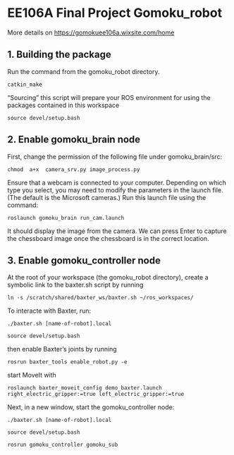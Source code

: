 # EE106A Final Project Gomoku_robot
More details on https://gomokuee106a.wixsite.com/home

## 1. Building the package
Run the command from the gomoku_robot directory.

`catkin_make`

“Sourcing” this script will prepare your ROS environment for using the packages contained in this workspace

`source devel/setup.bash`

## 2. Enable gomoku_brain node
First, change the permission of the following file under gomoku_brain/src:

`chmod  a+x  camera_srv.py image_process.py`

Ensure that a webcam is connected to your computer. Depending on which type you select, you may need to modify the parameters in the launch file. (The default is the Microsoft cameras.) Run this launch file using the command:

`roslaunch gomoku_brain run_cam.launch`

It should display the image from the camera. We can press Enter to capture the chessboard image once the chessboard is in the correct location.


## 3. Enable gomoku_controller node
At the root of your workspace (the gomoku_robot directory), create a symbolic link to the baxter.sh script by running

`ln -s /scratch/shared/baxter_ws/baxter.sh ~/ros_workspaces/`

To interacte with Baxter, run:

`./baxter.sh [name-of-robot].local` 

`source devel/setup.bash`

then enable Baxter’s joints by running

`rosrun baxter_tools enable_robot.py -e`

start MoveIt with 

`roslaunch baxter_moveit_config demo_baxter.launch right_electric_gripper:=true left_electric_gripper:=true`

Next, in a new window, start the gomoku_controller node:

`./baxter.sh [name-of-robot].local` 

`source devel/setup.bash`

`rosrun gomoku_controller gomoku_sub`
